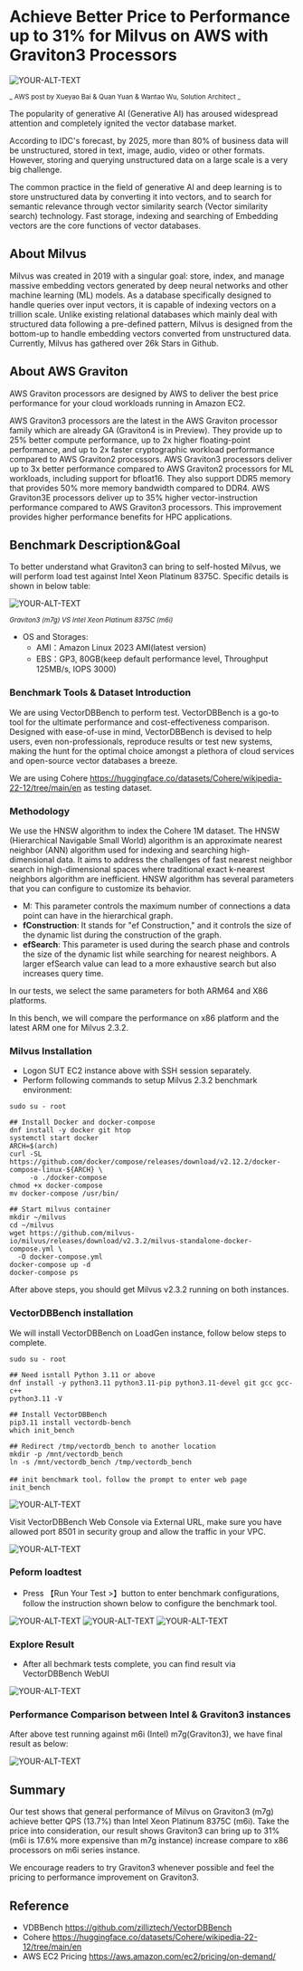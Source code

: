 # Achieve Better Price to Performance up to 31% for Milvus on AWS with Graviton3 Processors

<picture>
 <img alt="YOUR-ALT-TEXT" src="assets/milvus_brand.png">
</picture>

<sub> _ AWS post by Xueyao Bai & Quan Yuan & Wantao Wu, Solution Architect _ <sub>

The popularity of generative AI (Generative AI) has aroused widespread attention and completely ignited the vector database market. 

According to IDC's forecast, by 2025, more than 80% of business data will be unstructured, stored in text, image, audio, video or other formats. However, storing and querying unstructured data on a large scale is a very big challenge.

The common practice in the field of generative AI and deep learning is to store unstructured data by converting it into vectors, and to search for semantic relevance through vector similarity search (Vector similarity search) technology. Fast storage, indexing and searching of Embedding vectors are the core functions of vector databases.

## About Milvus

Milvus was created in 2019 with a singular goal: store, index, and manage massive embedding vectors generated by deep neural networks and other machine learning (ML) models.
As a database specifically designed to handle queries over input vectors, it is capable of indexing vectors on a trillion scale. Unlike existing relational databases which mainly deal with structured data following a pre-defined pattern, Milvus is designed from the bottom-up to handle embedding vectors converted from unstructured data.
Currently, Milvus has gathered over 26k Stars in Github.

## About AWS Graviton
AWS Graviton processors are designed by AWS to deliver the best price performance for your cloud workloads running in Amazon EC2.

AWS Graviton3 processors are the latest in the AWS Graviton processor family which are already GA (Graviton4 is in Preview). They provide up to 25% better compute performance, up to 2x higher floating-point performance, and up to 2x faster cryptographic workload performance compared to AWS Graviton2 processors. AWS Graviton3 processors deliver up to 3x better performance compared to AWS Graviton2 processors for ML workloads, including support for bfloat16. They also support DDR5 memory that provides 50% more memory bandwidth compared to DDR4. AWS Graviton3E processors deliver up to 35% higher vector-instruction performance compared to AWS Graviton3 processors. This improvement provides higher performance benefits for HPC applications.

## Benchmark Description&Goal

To better understand what Graviton3 can bring to self-hosted Milvus, we will perform load test against Intel Xeon Platinum 8375C. 
Specific details is shown in below table:

<picture>
 <img alt="YOUR-ALT-TEXT" src="assets/ec2_type.png">
</picture>

<sub> _Graviton3 (m7g) VS Intel Xeon Platinum 8375C (m6i)_ <sub>
* OS and Storages:
    * AMI：Amazon Linux 2023 AMI(latest version)
    * EBS：GP3, 80GB(keep default performance level, Throughput 125MB/s, IOPS 3000)


### Benchmark Tools & Dataset Introduction

We are using VectorDBBench to perform test. VectorDBBench is a go-to tool for the ultimate performance and cost-effectiveness comparison. Designed with ease-of-use in mind, VectorDBBench is devised to help users, even non-professionals, reproduce results or test new systems, making the hunt for the optimal choice amongst a plethora of cloud services and open-source vector databases a breeze.

We are using Cohere https://huggingface.co/datasets/Cohere/wikipedia-22-12/tree/main/en as testing dataset.

### Methodology

We use the HNSW algorithm to index the Cohere 1M dataset. The HNSW (Hierarchical Navigable Small World) algorithm is an approximate nearest neighbor (ANN) algorithm used for indexing and searching high-dimensional data. It aims to address the challenges of fast nearest neighbor search in high-dimensional spaces where traditional exact k-nearest neighbors algorithm are inefficient. HNSW  algorithm has several parameters that you can configure to customize its behavior.  

* M: This parameter controls the maximum number of connections a data point can have in the hierarchical graph. 
* **fConstruction**: It stands for "ef Construction," and it controls the size of the dynamic list during the construction of the graph.
* **efSearch**: This parameter is used during the search phase and controls the size of the dynamic list while searching for nearest neighbors. A larger efSearch value can lead to a more exhaustive search but also increases query time.

In our tests, we select the same parameters for both ARM64 and X86 platforms. 

In this bench, we will compare the performance on x86 platform and the latest ARM one for Milvus 2.3.2.



### Milvus Installation

* Logon SUT EC2 instance above with SSH session separately.
* Perform following commands to setup Milvus 2.3.2 benchmark environment:

```
sudo su - root

## Install Docker and docker-compose
dnf install -y docker git htop
systemctl start docker
ARCH=$(arch)
curl -SL https://github.com/docker/compose/releases/download/v2.12.2/docker-compose-linux-${ARCH} \
     -o ./docker-compose
chmod +x docker-compose
mv docker-compose /usr/bin/

## Start milvus container
mkdir ~/milvus
cd ~/milvus
wget https://github.com/milvus-io/milvus/releases/download/v2.3.2/milvus-standalone-docker-compose.yml \
  -O docker-compose.yml
docker-compose up -d
docker-compose ps

```

After above steps, you should get Milvus v2.3.2 running on both instances. 
### VectorDBBench installation

We will install VectorDBBench on LoadGen instance, follow below steps to complete.

```
sudo su - root

## Need isntall Python 3.11 or above
dnf install -y python3.11 python3.11-pip python3.11-devel git gcc gcc-c++
python3.11 -V

## Install VectorDBBench
pip3.11 install vectordb-bench
which init_bench

## Redirect /tmp/vectordb_bench to another location
mkdir -p /mnt/vectordb_bench
ln -s /mnt/vectordb_bench /tmp/vectordb_bench

## init benchmark tool，follow the prompt to enter web page
init_bench
```
<picture>
 <img alt="YOUR-ALT-TEXT" src="assets/benchmark_install.png">
</picture>

Visit VectorDBBench Web Console via External URL, make sure you have allowed port 8501 in security group and allow the traffic in your VPC.

<picture>
 <img alt="YOUR-ALT-TEXT" src="assets/benchmark_webui.png">
</picture>

### Peform loadtest

* Press 【Run Your Test >】button to enter benchmark configurations, follow the instruction shown below to configure the benchmark tool.

<picture>
 <img alt="YOUR-ALT-TEXT" src="assets/run_benchmark1.png">
</picture>

<picture>
 <img alt="YOUR-ALT-TEXT" src="assets/run_benchmark2.png">
</picture>

<picture>
 <img alt="YOUR-ALT-TEXT" src="assets/run_benchmark3.png">
</picture>


### Explore Result 

* After all bechmark tests complete, you can find result via VectorDBBench WebUI

<picture>
 <img alt="YOUR-ALT-TEXT" src="assets/result.png">
</picture>

### Performance Comparison between Intel & Graviton3 instances

After above test running against m6i (Intel) m7g(Graviton3), we have final result as below:

<picture>
 <img alt="YOUR-ALT-TEXT" src="assets/compare.png">
</picture>

## Summary

Our test shows that general performance of Milvus on Graviton3 (m7g) achieve better QPS (13.7%) than Intel Xeon Platinum 8375C (m6i). 
Take the price into consideration, our result shows Graviton3 can bring up to 31% (m6i is 17.6% more expensive than m7g instance) increase compare to x86 processors on m6i series instance.

We encourage readers to try Graviton3 whenever possible and feel the pricing to performance improvement on Graviton3.

## Reference
* VDBBench https://github.com/zilliztech/VectorDBBench
* Cohere https://huggingface.co/datasets/Cohere/wikipedia-22-12/tree/main/en
* AWS EC2 Pricing https://aws.amazon.com/ec2/pricing/on-demand/

